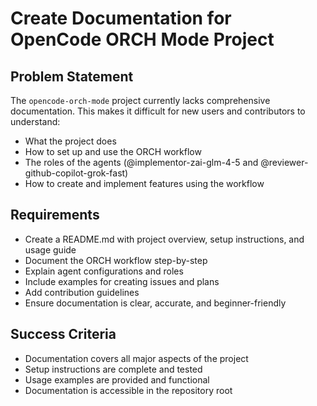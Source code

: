 # Create Documentation for OpenCode ORCH Mode Project

## Problem Statement

The `opencode-orch-mode` project currently lacks comprehensive documentation. This makes it difficult for new users and contributors to understand:

- What the project does
- How to set up and use the ORCH workflow
- The roles of the agents (@implementor-zai-glm-4-5 and @reviewer-github-copilot-grok-fast)
- How to create and implement features using the workflow

## Requirements

- Create a README.md with project overview, setup instructions, and usage guide
- Document the ORCH workflow step-by-step
- Explain agent configurations and roles
- Include examples for creating issues and plans
- Add contribution guidelines
- Ensure documentation is clear, accurate, and beginner-friendly

## Success Criteria

- Documentation covers all major aspects of the project
- Setup instructions are complete and tested
- Usage examples are provided and functional
- Documentation is accessible in the repository root
